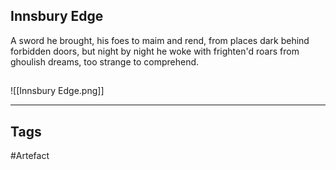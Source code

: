 ## Innsbury Edge
A sword he brought, his foes to maim and rend,
from places dark behind forbidden doors,
but night by night he woke with frighten'd roars
from ghoulish dreams, too strange to comprehend.
## 
![[Innsbury Edge.png]]

---
## Tags
#Artefact